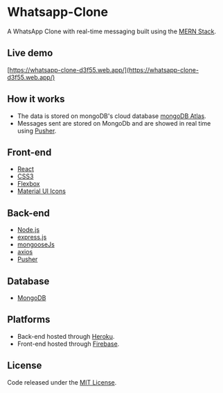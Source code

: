# Whatsapp-Clone
A WhatsApp Clone with real-time messaging built using the [MERN Stack](https://www.mongodb.com/mern-stack).

## Live demo
[https://whatsapp-clone-d3f55.web.app/](https://whatsapp-clone-d3f55.web.app/)

## How it works
- The data is stored on mongoDB's cloud database [mongoDB Atlas](https://www.mongodb.com/cloud/atlas).
- Messages sent are stored on MongoDb and are showed in real time using [Pusher](https://pusher.com/).

## Front-end
- [React](https://reactjs.org/)
- [CSS3](https://developer.mozilla.org/en-US/docs/Web/CSS)
- [Flexbox](https://developer.mozilla.org/en-US/docs/Learn/CSS/CSS_layout/Flexbox)
- [Material UI Icons](https://material-ui.com/)

## Back-end 
- [Node.js](https://nodejs.org/en/)
- [express.js](https://expressjs.com/)
- [mongooseJs](https://mongoosejs.com/)
- [axios](https://www.npmjs.com/package/axios)
- [Pusher](https://pusher.com/)

## Database
- [MongoDB](https://www.mongodb.com/)

## Platforms
- Back-end hosted through [Heroku](https://www.heroku.com/).
- Front-end hosted through [Firebase](https://firebase.google.com/).

## License
Code released under the [MIT License](https://github.com/Tushar-Indurjeeth/Whatsapp-Clone/blob/master/LICENSE).
